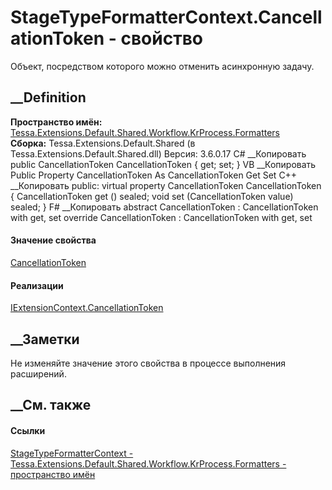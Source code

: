 # StageTypeFormatterContext.CancellationToken - свойство
Объект, посредством которого можно отменить асинхронную задачу.
##  __Definition
 **Пространство имён:**
[Tessa.Extensions.Default.Shared.Workflow.KrProcess.Formatters](N_Tessa_Extensions_Default_Shared_Workflow_KrProcess_Formatters.htm)  
 **Сборка:** Tessa.Extensions.Default.Shared (в
Tessa.Extensions.Default.Shared.dll) Версия: 3.6.0.17
C# __Копировать
     public CancellationToken CancellationToken { get; set; }
VB __Копировать
     Public Property CancellationToken As CancellationToken
    	Get
    	Set
C++ __Копировать
     public:
    virtual property CancellationToken CancellationToken {
    	CancellationToken get () sealed;
    	void set (CancellationToken value) sealed;
    }
F# __Копировать
     abstract CancellationToken : CancellationToken with get, set
    override CancellationToken : CancellationToken with get, set
#### Значение свойства
[CancellationToken](https://learn.microsoft.com/dotnet/api/system.threading.cancellationtoken)
#### Реализации
[IExtensionContext.CancellationToken](P_Tessa_Extensions_IExtensionContext_CancellationToken.htm)  
##  __Заметки
Не изменяйте значение этого свойства в процессе выполнения расширений.
##  __См. также
#### Ссылки
[StageTypeFormatterContext -
](T_Tessa_Extensions_Default_Shared_Workflow_KrProcess_Formatters_StageTypeFormatterContext.htm)
[Tessa.Extensions.Default.Shared.Workflow.KrProcess.Formatters - пространство
имён](N_Tessa_Extensions_Default_Shared_Workflow_KrProcess_Formatters.htm)
